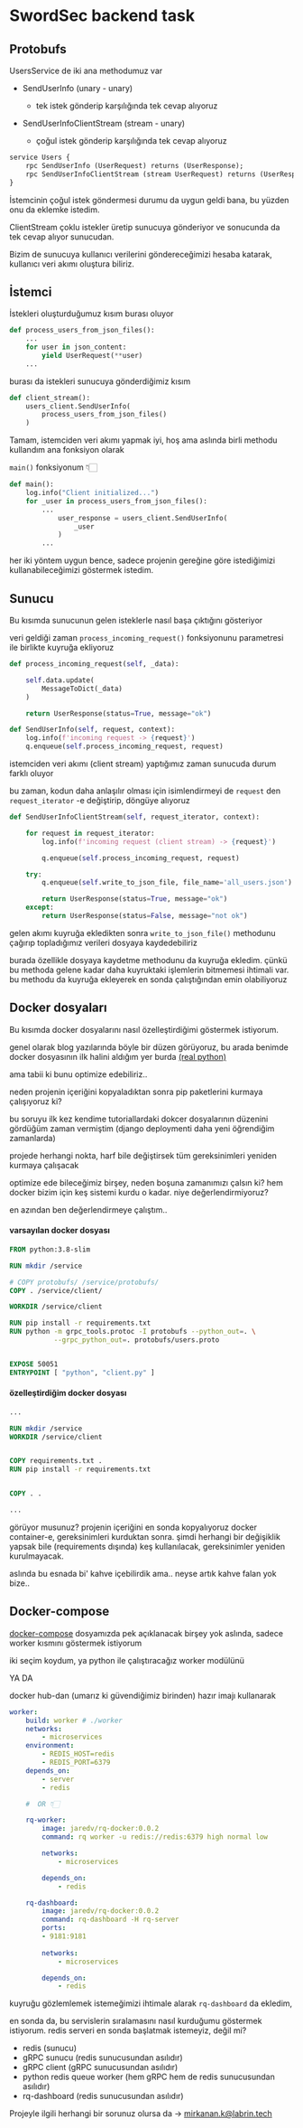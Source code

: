 # SwordSec backend task

## Protobufs

UsersService de iki ana methodumuz var

- SendUserInfo (unary - unary)
    - tek istek gönderip karşılığında tek cevap alıyoruz

- SendUserInfoClientStream (stream - unary)
    - çoğul istek gönderip karşılığında tek cevap alıyoruz


```proto
service Users {
    rpc SendUserInfo (UserRequest) returns (UserResponse);
    rpc SendUserInfoClientStream (stream UserRequest) returns (UserResponse);
}
```

İstemcinin çoğul istek göndermesi durumu da uygun geldi bana, bu yüzden onu da eklemke istedim.

ClientStream çoklu istekler üretip sunucuya gönderiyor ve sonucunda da tek cevap alıyor sunucudan.

Bizim de sunucuya kullanıcı verilerini göndereceğimizi hesaba katarak, kullanıcı veri akımı oluştura biliriz.


## İstemci

İstekleri oluşturduğumuz kısım burası oluyor
```py
def process_users_from_json_files():
    ...
    for user in json_content:
        yield UserRequest(**user)
    ...
```

burası da istekleri sunucuya gönderdiğimiz kısım
```py
def client_stream():
    users_client.SendUserInfo(
        process_users_from_json_files()
    )
```

Tamam, istemciden veri akımı yapmak iyi, hoş ama aslında birli methodu kullandım ana fonksiyon olarak


`main()` fonksiyonum 👇🏻

```py
def main():
    log.info("Client initialized...")
    for _user in process_users_from_json_files():
        ...
            user_response = users_client.SendUserInfo(
                _user
            )
        ...
```

her iki yöntem uygun bence, sadece projenin gereğine göre istediğimizi kullanabileceğimizi göstermek istedim.


## Sunucu

Bu kısımda sunucunun gelen isteklerle nasıl başa çıktığını gösteriyor


veri geldiği zaman `process_incoming_request()` fonksiyonunu parametresi ile birlikte kuyruğa ekliyoruz 

```py
def process_incoming_request(self, _data):

    self.data.update(
        MessageToDict(_data)
    )

    return UserResponse(status=True, message="ok")
```


```py
def SendUserInfo(self, request, context):
    log.info(f'incoming request -> {request}')
    q.enqueue(self.process_incoming_request, request)
```


istemciden veri akımı (client stream) yaptığımız zaman sunucuda durum farklı oluyor


bu zaman, kodun daha anlaşılır olması için isimlendirmeyi de `request` den `request_iterator` -e değiştirip, döngüye alıyoruz



```py
def SendUserInfoClientStream(self, request_iterator, context):

    for request in request_iterator:
        log.info(f'incoming request (client stream) -> {request}')

        q.enqueue(self.process_incoming_request, request)

    try:
        q.enqueue(self.write_to_json_file, file_name='all_users.json')

        return UserResponse(status=True, message="ok")
    except:
        return UserResponse(status=False, message="not ok")
```


gelen akımı kuyruğa ekledikten sonra `write_to_json_file()` methodunu çağırıp topladığımız verileri dosyaya kaydedebiliriz


burada özellikle dosyaya kaydetme methodunu da kuyruğa ekledim. çünkü bu methoda gelene kadar daha kuyruktaki işlemlerin bitmemesi ihtimali var. bu methodu da kuyruğa ekleyerek en sonda çalıştığından emin olabiliyoruz


## Docker dosyaları


Bu kısımda docker dosyalarını nasıl özelleştirdiğimi göstermek istiyorum.


genel olarak blog yazılarında böyle bir düzen görüyoruz, bu arada benimde docker dosyasının ilk halini aldığım yer burda [(real python)](https://realpython.com/python-microservices-grpc/#docker)



ama tabii ki bunu optimize edebiliriz..


neden projenin içeriğini kopyaladıktan sonra pip paketlerini kurmaya çalışıyoruz ki?


bu soruyu ilk kez kendime tutoriallardaki dokcer dosyalarının düzenini gördüğüm zaman vermiştim (django deploymenti daha yeni öğrendiğim zamanlarda)


projede herhangi nokta, harf bile değiştirsek tüm gereksinimleri yeniden kurmaya çalışacak



optimize ede bileceğimiz birşey, neden boşuna zamanımızı çalsın ki? hem docker bizim için keş sistemi kurdu o kadar. niye değerlendirmiyoruz?



en azından ben değerlendirmeye çalıştım..


#### varsayılan docker dosyası

```Dockerfile
FROM python:3.8-slim

RUN mkdir /service

# COPY protobufs/ /service/protobufs/
COPY . /service/client/

WORKDIR /service/client

RUN pip install -r requirements.txt
RUN python -m grpc_tools.protoc -I protobufs --python_out=. \
           --grpc_python_out=. protobufs/users.proto


EXPOSE 50051
ENTRYPOINT [ "python", "client.py" ]
```

#### özelleştirdiğim docker dosyası

```Dockerfile
...

RUN mkdir /service
WORKDIR /service/client


COPY requirements.txt .
RUN pip install -r requirements.txt


COPY . .

...
```


görüyor musunuz? projenin içeriğini en sonda kopyalıyoruz docker container-e, gereksinimleri kurduktan sonra. şimdi herhangi bir değişiklik yapsak bile (requirements dışında) keş kullanılacak, gereksinimler yeniden kurulmayacak.


aslında bu esnada bi' kahve içebilirdik ama.. neyse artık kahve falan yok bize..



## Docker-compose

[docker-compose](./docker-compose.yml) dosyamızda pek açıklanacak birşey yok aslında, sadece worker kısmını göstermek istiyorum


iki seçim koydum, ya python ile çalıştıracağız worker modülünü 


YA DA


docker hub-dan (umarız ki güvendiğimiz birinden) hazır imajı kullanarak


```yml
worker:
    build: worker # ./worker
    networks:
        - microservices
    environment:
        - REDIS_HOST=redis
        - REDIS_PORT=6379
    depends_on:
        - server
        - redis

    #  OR 👇🏻

    rq-worker:
        image: jaredv/rq-docker:0.0.2
        command: rq worker -u redis://redis:6379 high normal low

        networks:
            - microservices

        depends_on:
            - redis

    rq-dashboard:
        image: jaredv/rq-docker:0.0.2 
        command: rq-dashboard -H rq-server
        ports:
        - 9181:9181
        
        networks:
            - microservices

        depends_on:
            - redis
```

kuyruğu gözlemlemek istemeğimizi ihtimale alarak `rq-dashboard` da ekledim,


en sonda da, bu servislerin sıralamasını nasıl kurduğumu göstermek istiyorum. redis serveri en sonda başlatmak istemeyiz, değil mi?


- redis (sunucu)
- gRPC sunucu (redis sunucusundan asılıdır)
- gRPC client (gRPC sunucusundan asılıdır)
- python redis queue worker (hem gRPC hem de redis sunucusundan asılıdır)
- rq-dashboard (redis sunucusundan asılıdır)



Projeyle ilgili herhangi bir sorunuz olursa da -> [mirkanan.k@labrin.tech](mailto:mirkanan.k@labrin.tech)